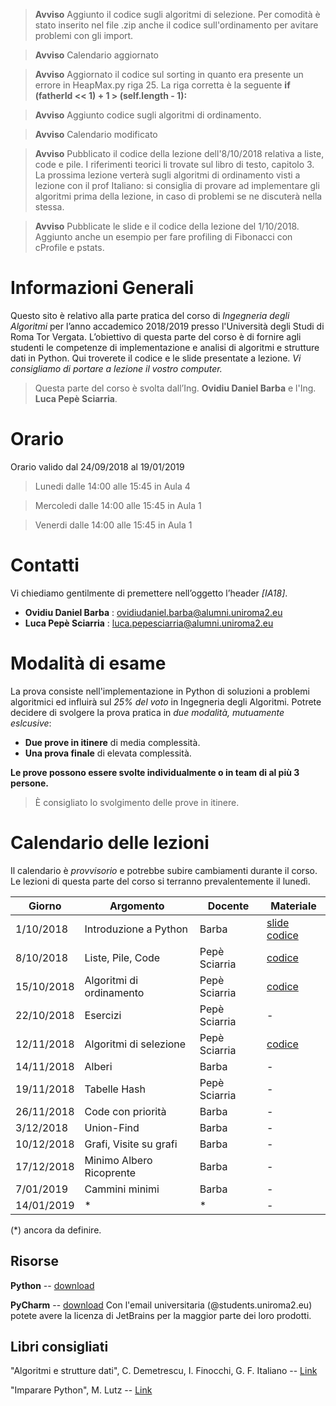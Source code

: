 > **Avviso** Aggiunto il codice sugli algoritmi di selezione. Per comodità è stato inserito nel file .zip anche il codice sull'ordinamento per avitare problemi con gli import.

> **Avviso** Calendario aggiornato

> **Avviso** Aggiornato il codice sul sorting in quanto era presente un errore in HeapMax.py riga 25. La riga corretta è la seguente **if (fatherId << 1) + 1 > (self.length - 1):**

> **Avviso** Aggiunto codice sugli algoritmi di ordinamento. 

> **Avviso** Calendario modificato

> **Avviso** Pubblicato il codice della lezione dell'8/10/2018 relativa a liste, code e pile. I riferimenti teorici li trovate sul libro di testo, capitolo 3. La prossima lezione verterà sugli algoritmi di ordinamento visti a lezione con il prof Italiano: si consiglia di provare ad implementare gli algoritmi prima della lezione, in caso di problemi se ne discuterà nella stessa.

> **Avviso** Pubblicate le slide e il codice della lezione del 1/10/2018. Aggiunto anche un esempio per fare profiling di Fibonacci con cProfile e pstats.

# Informazioni Generali
Questo sito è relativo alla parte pratica del corso di *Ingegneria degli Algoritmi* per l’anno accademico 2018/2019 presso l'Università degli Studi di Roma Tor Vergata.
L’obiettivo di questa parte del corso è di fornire agli studenti le competenze di implementazione e analisi di algoritmi e strutture dati in Python.
Qui troverete il codice e le slide presentate a lezione. *Vi consigliamo di portare a lezione il vostro computer.*

> Questa parte del corso è svolta dall’Ing. **Ovidiu Daniel Barba** e l'Ing. **Luca Pepè Sciarria**.


# Orario
Orario valido dal 24/09/2018 al 19/01/2019

> Lunedi dalle 14:00 alle 15:45 in Aula 4

> Mercoledi dalle 14:00 alle 15:45 in Aula 1

> Venerdi dalle 14:00 alle 15:45 in Aula 1


# Contatti
Vi chiediamo gentilmente di premettere nell’oggetto l’header *[IA18]*.

* **Ovidiu Daniel Barba** : [ovidiudaniel.barba@alumni.uniroma2.eu](mailto:ovidiudaniel.barba@alumni.uniroma2.eu)
* **Luca Pepè Sciarria** : [luca.pepesciarria@alumni.uniroma2.eu](mailto:luca.pepesciarria@alumni.uniroma2.eu)


# Modalità di esame
La prova consiste nell'implementazione in Python di soluzioni a problemi algoritmici ed influirà sul *25% del voto* in Ingegneria degli Algoritmi.
Potrete decidere di svolgere la prova pratica in *due modalità, mutuamente eslcusive*:
* **Due prove in itinere** di media complessità.
* **Una prova finale** di elevata complessità.

**Le prove possono essere svolte individualmente o in team di al più 3 persone.**

> È consigliato lo svolgimento delle prove in itinere.


# Calendario delle lezioni
Il calendario è *provvisorio* e potrebbe subire cambiamenti durante il corso. Le lezioni di questa parte del corso si terranno prevalentemente il lunedì.


| Giorno     | Argomento                            | Docente      | Materiale               |
|------------|--------------------------------------|--------------|-------------------------|
| 1/10/2018  | Introduzione a Python                | Barba        | [slide][1] [codice][2]|         
| 8/10/2018  | Liste, Pile, Code                    | Pepè Sciarria| [codice][3]          |
| 15/10/2018 | Algoritmi di ordinamento             | Pepè Sciarria| [codice][4]          |
| 22/10/2018 | Esercizi                             | Pepè Sciarria| -          |
| 12/11/2018 | Algoritmi di selezione               | Pepè Sciarria| [codice][5]           |
| 14/11/2018 | Alberi                               | Barba        | -          |
| 19/11/2018 | Tabelle Hash                         | Pepè Sciarria| -          |
| 26/11/2018 | Code con priorità                    | Barba        | -          |
| 3/12/2018  | Union-Find                           | Barba        | -          |
| 10/12/2018 | Grafi, Visite su grafi               | Barba        | -          |
| 17/12/2018 | Minimo Albero Ricoprente             | Barba        | -          |
| 7/01/2019  | Cammini minimi                       | Barba        | -          |
| 14/01/2019 | *                                    | *            | -          |

(\*) ancora da definire.

[1]:https://raw.githubusercontent.com/uniroma2-algorithms/ingegneria-algoritmi-2018/content/slide/1_python.pdf
[2]:https://raw.githubusercontent.com/uniroma2-algorithms/ingegneria-algoritmi-2018/content/codice/1_python.zip
[3]:https://raw.githubusercontent.com/uniroma2-algorithms/ingegneria-algoritmi-2018/content/codice/2_linked_ds.zip
[4]:https://raw.githubusercontent.com/uniroma2-algorithms/ingegneria-algoritmi-2018/content/codice/3_sorting.zip
[5]:https://raw.githubusercontent.com/uniroma2-algorithms/ingegneria-algoritmi-2018/content/codice/4_selection.zip

## Risorse
**Python** -- [download](https://www.python.org/)

**PyCharm** -- [download](https://www.jetbrains.com/pycharm/) Con l'email universitaria (@students.uniroma2.eu) potete avere la licenza di JetBrains per la maggior parte dei loro prodotti.


## Libri consigliati
"Algoritmi e strutture dati", C. Demetrescu, I. Finocchi, G. F. Italiano -- [Link](https://www.amazon.it/Algoritmi-strutture-dati-Camil-Demetrescu/dp/8838664684)

"Imparare Python", M. Lutz -- [Link](https://www.amazon.it/Imparare-Python-Mark-Lutz/dp/8848125956)

